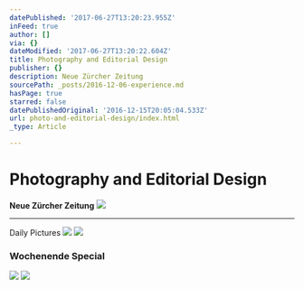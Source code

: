 ```yaml
---
datePublished: '2017-06-27T13:20:23.955Z'
inFeed: true
author: []
via: {}
dateModified: '2017-06-27T13:20:22.604Z'
title: Photography and Editorial Design
publisher: {}
description: Neue Zürcher Zeitung
sourcePath: _posts/2016-12-06-experience.md
hasPage: true
starred: false
datePublishedOriginal: '2016-12-15T20:05:04.533Z'
url: photo-and-editorial-design/index.html
_type: Article

---
```

# Photography and Editorial Design

**Neue Zürcher Zeitung**
![](https://the-grid-user-content.s3-us-west-2.amazonaws.com/f5a02857-30a3-4ac8-b7a2-efb20721ac38.jpg)

---

Daily Pictures
![](https://the-grid-user-content.s3-us-west-2.amazonaws.com/4d71dab3-d720-458a-bdf6-4e3793cf1a83.png)
![](https://the-grid-user-content.s3-us-west-2.amazonaws.com/af40bc7d-38a4-4a8c-a463-e0c23238cf41.png)

### Wochenende Special
![](https://the-grid-user-content.s3-us-west-2.amazonaws.com/de26b973-ea08-4fc4-a936-1c4bd9218920.jpg)
![](https://the-grid-user-content.s3-us-west-2.amazonaws.com/a9da7e52-8807-48f6-83d5-a7d94dfde2df.jpg)